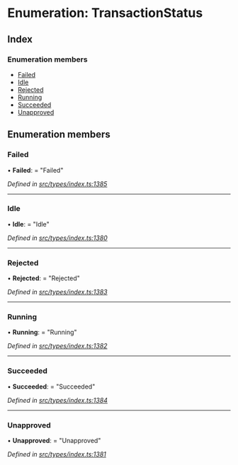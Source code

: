 # Enumeration: TransactionStatus

## Index

### Enumeration members

- [Failed](_types_index_.transactionstatus.md#failed)
- [Idle](_types_index_.transactionstatus.md#idle)
- [Rejected](_types_index_.transactionstatus.md#rejected)
- [Running](_types_index_.transactionstatus.md#running)
- [Succeeded](_types_index_.transactionstatus.md#succeeded)
- [Unapproved](_types_index_.transactionstatus.md#unapproved)

## Enumeration members

### Failed

• **Failed**: = "Failed"

_Defined in [src/types/index.ts:1385](https://github.com/PolymathNetwork/polymath-sdk/blob/d34930f/src/types/index.ts#L1385)_

---

### Idle

• **Idle**: = "Idle"

_Defined in [src/types/index.ts:1380](https://github.com/PolymathNetwork/polymath-sdk/blob/d34930f/src/types/index.ts#L1380)_

---

### Rejected

• **Rejected**: = "Rejected"

_Defined in [src/types/index.ts:1383](https://github.com/PolymathNetwork/polymath-sdk/blob/d34930f/src/types/index.ts#L1383)_

---

### Running

• **Running**: = "Running"

_Defined in [src/types/index.ts:1382](https://github.com/PolymathNetwork/polymath-sdk/blob/d34930f/src/types/index.ts#L1382)_

---

### Succeeded

• **Succeeded**: = "Succeeded"

_Defined in [src/types/index.ts:1384](https://github.com/PolymathNetwork/polymath-sdk/blob/d34930f/src/types/index.ts#L1384)_

---

### Unapproved

• **Unapproved**: = "Unapproved"

_Defined in [src/types/index.ts:1381](https://github.com/PolymathNetwork/polymath-sdk/blob/d34930f/src/types/index.ts#L1381)_
